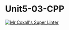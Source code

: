 # Unit5-03-CPP
[![Mr Coxall's Super Linter](https://github.com/ICS3U-Programming-Aaron-R-V-K/Unit5-03-CPP/workflows/Mr%20Coxall's%20Super%20Linter/badge.svg)](https://github.com/ICS3U-Programming-Aaron-R-V-K/Unit5-03-CPP/actions/)
